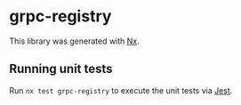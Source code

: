 # grpc-registry

This library was generated with [Nx](https://nx.dev).

## Running unit tests

Run `nx test grpc-registry` to execute the unit tests via [Jest](https://jestjs.io).
